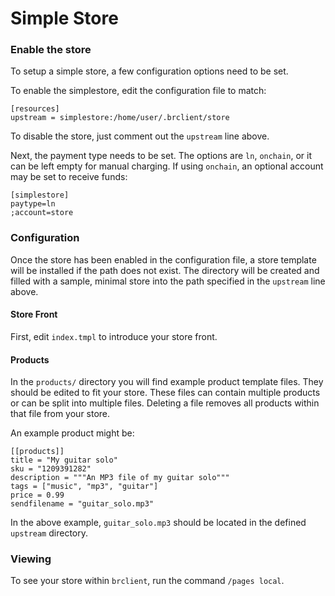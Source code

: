 Simple Store
===

### Enable the store

To setup a simple store, a few configuration options need to be set.

To enable the simplestore, edit the configuration file to match:

```
[resources]
upstream = simplestore:/home/user/.brclient/store
```

To disable the store, just comment out the `upstream` line above.

Next, the payment type needs to be set.  The options are `ln`, `onchain`, or
it can be left empty for manual charging.  If using `onchain`, an optional
account may be set to receive funds:

```
[simplestore]
paytype=ln
;account=store
```

### Configuration

Once the store has been enabled in the configuration file, a store
template will be installed if the path does not exist. 
The directory will be created and filled with a sample, minimal store
into the path specified in the `upstream` line above.


#### Store Front
First, edit `index.tmpl` to introduce your store front.

#### Products
In the `products/` directory you will find example product template files.
They should be edited to fit your store.  These files can contain multiple
products or can be split into multiple files.  Deleting a file removes all
products within that file from your store.

An example product might be:

```
[[products]]
title = "My guitar solo"
sku = "1209391282"
description = """An MP3 file of my guitar solo"""
tags = ["music", "mp3", "guitar"]
price = 0.99
sendfilename = "guitar_solo.mp3"
```

In the above example, `guitar_solo.mp3` should be located in the defined
`upstream` directory.

### Viewing
To see your store within `brclient`, run the command `/pages local`.

